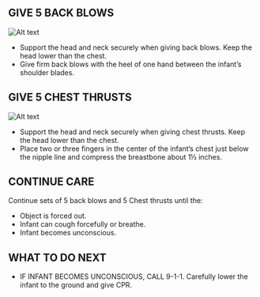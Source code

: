 ## GIVE 5 BACK BLOWS

![Alt text](/Images/InfantChoking/infantChoking5.jpg)

- Support the head and neck securely when
  giving back blows. Keep the head lower than the chest.
- Give firm back blows with the heel of one hand between the infant’s shoulder blades.

## GIVE 5 CHEST THRUSTS

![Alt text](/Images/InfantChoking/infantChoking7.jpg)

- Support the head and neck securely when
  giving chest thrusts. Keep the head lower than the chest.
- Place two or three fingers in the center of the infant’s chest just below the nipple line and compress the breastbone about 1½ inches.

## CONTINUE CARE

Continue sets of 5 back blows and 5
Chest thrusts until the:

- Object is forced out.
- Infant can cough forcefully or breathe.
- Infant becomes unconscious.

## WHAT TO DO NEXT

- IF INFANT BECOMES UNCONSCIOUS, CALL 9-1-1. Carefully lower the infant to the ground and give CPR.
